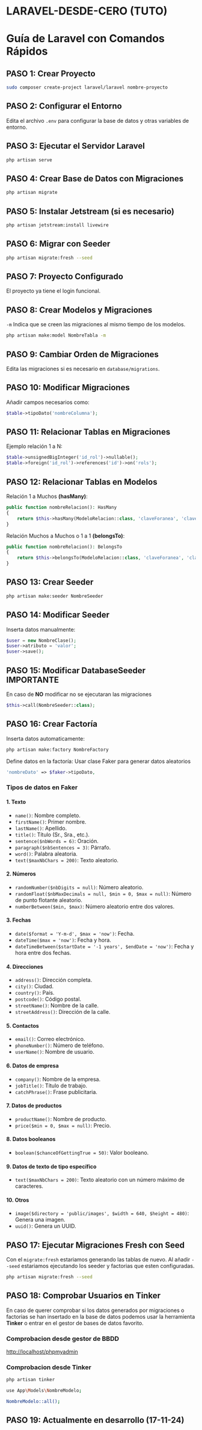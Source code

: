 
# LARAVEL-DESDE-CERO (TUTO)




# Guía de Laravel con Comandos Rápidos

## PASO 1: Crear Proyecto
```bash
sudo composer create-project laravel/laravel nombre-proyecto
```

## PASO 2: Configurar el Entorno
Edita el archivo `.env` para configurar la base de datos y otras variables de entorno.




## PASO 3: Ejecutar el Servidor Laravel
```bash
php artisan serve
```

## PASO 4: Crear Base de Datos con Migraciones
```bash
php artisan migrate
```

## PASO 5: Instalar Jetstream (si es necesario)
```bash
php artisan jetstream:install livewire
```

## PASO 6: Migrar con Seeder
```bash
php artisan migrate:fresh --seed
```

## PASO 7: Proyecto Configurado
El proyecto ya tiene el login funcional.

## PASO 8: Crear Modelos y Migraciones
`-m` Indica que se creen las migraciones al mismo tiempo de los modelos.
```bash
php artisan make:model NombreTabla -m
```

## PASO 9: Cambiar Orden de Migraciones
Edita las migraciones si es necesario en `database/migrations`.

## PASO 10: Modificar Migraciones
Añadir campos necesarios como:
```php
$table->tipoDato('nombreColumna');
```

## PASO 11: Relacionar Tablas en **Migraciones**
Ejemplo relación 1 a N:
```php
$table->unsignedBigInteger('id_rol')->nullable();
$table->foreign('id_rol')->references('id')->on('rols');
```

## PASO 12: Relacionar Tablas en **Modelos**
Relación 1 a Muchos **(hasMany)**:
```php
public function nombreRelacion(): HasMany
{
    return $this->hasMany(ModeloRelacion::class, 'claveForanea', 'claveReferencia');
}
```
Relación Muchos a Muchos o 1 a 1 **(belongsTo)**:
```php
public function nombreRelacion(): BelongsTo
{
    return $this->belongsTo(ModeloRelacion::class, 'claveForanea', 'claveReferencia');
}
```

## PASO 13: Crear Seeder
```bash
php artisan make:seeder NombreSeeder
```

## PASO 14: Modificar Seeder
Inserta datos manualmente:
```php
$user = new NombreClase();
$user->atributo = 'valor';
$user->save();
```

## PASO 15: Modificar DatabaseSeeder **IMPORTANTE**
En caso de **NO** modificar no se ejecutaran las migraciones
```php
$this->call(NombreSeeder::class);
```

## PASO 16: Crear Factoría
Inserta datos automaticamente:
```bash
php artisan make:factory NombreFactory
```
Define datos en la factoría:
Usar clase Faker para generar datos aleatorios
```php
'nombreDato' => $faker->tipoDato,
```
### Tipos de datos en Faker

#### 1. Texto
- `name()`: Nombre completo.
- `firstName()`: Primer nombre.
- `lastName()`: Apellido.
- `title()`: Título (Sr., Sra., etc.).
- `sentence($nbWords = 6)`: Oración.
- `paragraph($nbSentences = 3)`: Párrafo.
- `word()`: Palabra aleatoria.
- `text($maxNbChars = 200)`: Texto aleatorio.

#### 2. Números
- `randomNumber($nbDigits = null)`: Número aleatorio.
- `randomFloat($nbMaxDecimals = null, $min = 0, $max = null)`: Número de punto flotante aleatorio.
- `numberBetween($min, $max)`: Número aleatorio entre dos valores.

#### 3. Fechas
- `date($format = 'Y-m-d', $max = 'now')`: Fecha.
- `dateTime($max = 'now')`: Fecha y hora.
- `dateTimeBetween($startDate = '-1 years', $endDate = 'now')`: Fecha y hora entre dos fechas.

#### 4. Direcciones
- `address()`: Dirección completa.
- `city()`: Ciudad.
- `country()`: País.
- `postcode()`: Código postal.
- `streetName()`: Nombre de la calle.
- `streetAddress()`: Dirección de la calle.

#### 5. Contactos
- `email()`: Correo electrónico.
- `phoneNumber()`: Número de teléfono.
- `userName()`: Nombre de usuario.

#### 6. Datos de empresa
- `company()`: Nombre de la empresa.
- `jobTitle()`: Título de trabajo.
- `catchPhrase()`: Frase publicitaria.

#### 7. Datos de productos
- `productName()`: Nombre de producto.
- `price($min = 0, $max = null)`: Precio.

#### 8. Datos booleanos
- `boolean($chanceOfGettingTrue = 50)`: Valor booleano.

#### 9. Datos de texto de tipo específico
- `text($maxNbChars = 200)`: Texto aleatorio con un número máximo de caracteres.

#### 10. Otros
- `image($directory = 'public/images', $width = 640, $height = 480)`: Genera una imagen.
- `uuid()`: Genera un UUID.


## PASO 17: Ejecutar Migraciones Fresh con Seed
Con el `migrate:fresh` estariamos generando las tablas de nuevo.
Al añadir `--seed` estariamos ejecutando los seeder y factorias que esten configuradas.
```bash
php artisan migrate:fresh --seed
```

## PASO 18: Comprobar Usuarios en Tinker
En caso de querer comprobar si los datos generados por migraciones o factorias se han insertado en la base de datos podemos usar la herramienta **Tinker** o entrar en el gestor de bases de datos favorito.

### Comprobacion desde gestor de BBDD 

[http://localhost/phpmyadmin](http://localhost/phpmyadmin)

### Comprobacion desde Tinker

```bash
php artisan tinker
```
```bash
use App\Models\NombreModelo;
```
```bash
NombreModelo::all();
```
## PASO 19: Actualmente en desarrollo (17-11-24)


